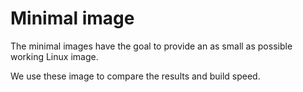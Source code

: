 # Minimal image

The minimal images have the goal to provide an as small as possible working Linux image.

We use these image to compare the results and build speed.
